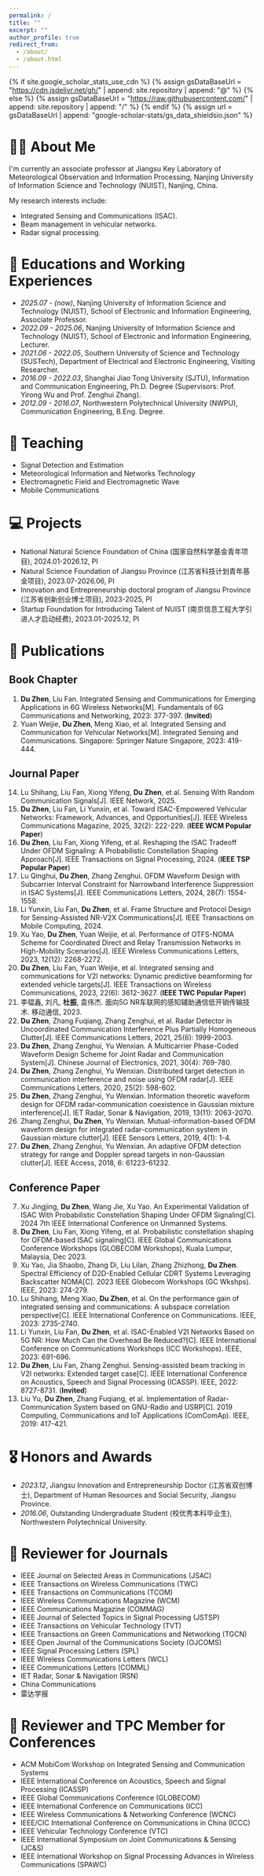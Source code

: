 ```yaml
---
permalink: /
title: ""
excerpt: ""
author_profile: true
redirect_from: 
  - /about/
  - /about.html
---
```


{% if site.google_scholar_stats_use_cdn %}
{% assign gsDataBaseUrl = "https://cdn.jsdelivr.net/gh/" | append: site.repository | append: "@" %}
{% else %}
{% assign gsDataBaseUrl = "https://raw.githubusercontent.com/" | append: site.repository | append: "/" %}
{% endif %}
{% assign url = gsDataBaseUrl | append: "google-scholar-stats/gs_data_shieldsio.json" %}

<span class='anchor' id='about-me'></span>


# 🤵🏻 About Me

I'm currently an associate professor at Jiangsu Key Laboratory of Meteorological Observation and Information Processing, Nanjing University of Information Science and Technology (NUIST), Nanjing, China. 

My research interests include:
- Integrated Sensing and Communications (ISAC).
- Beam management in vehicular networks.
- Radar signal processing.

# 📖 Educations and Working Experiences
- *2025.07 - (now)*, Nanjing University of Information Science and Technology (NUIST), School of Electronic and Information Engineering, Associate Professor.
- *2022.09 - 2025.06*, Nanjing University of Information Science and Technology (NUIST), School of Electronic and Information Engineering, Lecturer.
- *2021.06 - 2022.05*, Southern University of Science and Technology (SUSTech), Department of Electrical and Electronic Engineering, Visiting Researcher.
- *2016.09 - 2022.03*, Shanghai Jiao Tong University (SJTU), Information and Communication Engineering, Ph.D. Degree (Supervisors: Prof. Yirong Wu and Prof. Zenghui Zhang). 
- *2012.09 - 2016.07*, Northwestern Polytechnical University (NWPU), Communication Engineering, B.Eng. Degree.

# 🏫 Teaching
- Signal Detection and Estimation
- Meteorological Information and Networks Technology
- Electromagnetic Field and Electromagnetic Wave
- Mobile Communications

# 💻 Projects
- National Natural Science Foundation of China (国家自然科学基金青年项目), 2024.01-2026.12, PI
- Natural Science Foundation of Jiangsu Province (江苏省科技计划青年基金项目), 2023.07-2026.06, PI
- Innovation and Entrepreneurship doctoral program of Jiangsu Province (江苏省创新创业博士项目), 2023-2025, PI
- Startup Foundation for Introducing Talent of NUIST (南京信息工程大学引进人才启动经费), 2023.01-2025.12, PI

# 📝 Publications 

## Book Chapter ## 
1. **Du Zhen**, Liu Fan. Integrated Sensing and Communications for Emerging Applications in 6G Wireless Networks[M]. Fundamentals of 6G Communications and Networking, 2023: 377-397. (**Invited**)
2. Yuan Weijie, **Du Zhen**, Meng Xiao, et al. Integrated Sensing and Communication for Vehicular Networks[M]. Integrated Sensing and Communications. Singapore: Springer Nature Singapore, 2023: 419-444.

## Journal Paper ## 
14. Lu Shihang, Liu Fan, Xiong Yifeng, **Du Zhen**, et al. Sensing With Random Communication Signals[J]. IEEE Network, 2025.
13. **Du Zhen**, Liu Fan, Li Yunxin, et al. Toward ISAC-Empowered Vehicular Networks: Framework, Advances, and Opportunities[J]. IEEE Wireless Communications Magazine, 2025, 32(2): 222-229. (**IEEE WCM Popular Paper**)
12. **Du Zhen**, Liu Fan, Xiong Yifeng, et al. Reshaping the ISAC Tradeoff Under OFDM Signaling: A Probabilistic Constellation Shaping Approach[J]. IEEE Transactions on Signal Processing, 2024. (**IEEE TSP Popular Paper**)
11. Lu Qinghui, **Du Zhen**, Zhang Zenghui. OFDM Waveform Design with Subcarrier Interval Constraint for Narrowband Interference Suppression in ISAC Systems[J]. IEEE Communications Letters, 2024, 28(7): 1554-1558.
10. Li Yunxin, Liu Fan, **Du Zhen**, et al. Frame Structure and Protocol Design for Sensing-Assisted NR-V2X Communications[J]. IEEE Transactions on Mobile Computing, 2024.
9. Xu Yao, **Du Zhen**, Yuan Weijie, et al. Performance of OTFS-NOMA Scheme for Coordinated Direct and Relay Transmission Networks in High-Mobility Scenarios[J]. IEEE Wireless Communications Letters, 2023, 12(12): 2268-2272.
8. **Du Zhen**, Liu Fan, Yuan Weijie, et al. Integrated sensing and communications for V2I networks: Dynamic predictive beamforming for extended vehicle targets[J]. IEEE Transactions on Wireless Communications, 2023, 22(6): 3612-3627. (**IEEE TWC Popular Paper**)
7. 李韫鑫, 刘凡, **杜振**, 袁伟杰. 面向5G NR车联网的感知辅助通信低开销传输技术. 移动通信, 2023.
6. **Du Zhen**, Zhang Fuqiang, Zhang Zenghui, et al. Radar Detector in Uncoordinated Communication Interference Plus Partially Homogeneous Clutter[J]. IEEE Communications Letters, 2021, 25(6): 1999-2003.
5. **Du Zhen**, Zhang Zenghui, Yu Wenxian. A Multicarrier Phase-Coded Waveform Design Scheme for Joint Radar and Communication System[J]. Chinese Journal of Electronics, 2021, 30(4): 769-780.
4. **Du Zhen**, Zhang Zenghui, Yu Wenxian. Distributed target detection in communication interference and noise using OFDM radar[J]. IEEE Communications Letters, 2020, 25(2): 598-602.
3. **Du Zhen**, Zhang Zenghui, Yu Wenxian. Information theoretic waveform design for OFDM radar‐communication coexistence in Gaussian mixture interference[J]. IET Radar, Sonar & Navigation, 2019, 13(11): 2063-2070.
2. Zhang Zenghui, **Du Zhen**, Yu Wenxian. Mutual-information-based OFDM waveform design for integrated radar-communication system in Gaussian mixture clutter[J]. IEEE Sensors Letters, 2019, 4(1): 1-4.
1. **Du Zhen**, Zhang Zenghui, Yu Wenxian. An adaptive OFDM detection strategy for range and Doppler spread targets in non-Gaussian clutter[J]. IEEE Access, 2018, 6: 61223-61232.

## Conference Paper ## 
7. Xu Jingjing, **Du Zhen**, Wang Jie, Xu Yao. An Experimental Validation of ISAC With Probabilistic Constellation Shaping Under OFDM Signaling[C]. 2024 7th IEEE International Conference on Unmanned Systems.
6. **Du Zhen**, Liu Fan, Xiong Yifeng, et al. Probabilistic constellation shaping for OFDM-based ISAC signaling[C]. IEEE Global Communications Conference Workshops (GLOBECOM Workshops), Kuala Lumpur, Malaysia, Dec 2023.
5. Xu Yao, Jia Shaobo, Zhang Di, Liu Lilan, Zhang Zhizhong, **Du Zhen**. Spectral Efficiency of D2D-Enabled Cellular CDRT Systems Leveraging Backscatter NOMA[C]. 2023 IEEE Globecom Workshops (GC Wkshps). IEEE, 2023: 274-279.
4. Lu Shihang, Meng Xiao, **Du Zhen**, et al. On the performance gain of integrated sensing and communications: A subspace correlation perspective[C]. IEEE International Conference on Communications. IEEE, 2023: 2735-2740.
3. Li Yunxin, Liu Fan, **Du Zhen**, et al. ISAC-Enabled V2I Networks Based on 5G NR: How Much Can the Overhead Be Reduced?[C]. IEEE International Conference on Communications Workshops (ICC Workshops). IEEE, 2023: 691-696.
2. **Du Zhen**, Liu Fan, Zhang Zenghui. Sensing-assisted beam tracking in V2I networks: Extended target case[C]. IEEE International Conference on Acoustics, Speech and Signal Processing (ICASSP). IEEE, 2022: 8727-8731. (**Invited**)
1. Liu Yu, **Du Zhen**, Zhang Fuqiang, et al. Implementation of Radar-Communication System based on GNU-Radio and USRP[C]. 2019 Computing, Communications and IoT Applications (ComComAp). IEEE, 2019: 417-421.

# 🎖 Honors and Awards
- *2023.12*, Jiangsu Innovation and Entrepreneurship Doctor (江苏省双创博士), Department of Human Resources and Social Security, Jiangsu Province.
- *2016.06*, Outstanding Undergraduate Student (校优秀本科毕业生), Northwestern Polytechnical University.

# 💬 Reviewer for Journals
- IEEE Journal on Selected Areas in Communications (JSAC)
- IEEE Transactions on Wireless Communications (TWC)
- IEEE Transactions on Communications (TCOM)
- IEEE Wireless Communications Magazine (WCM)
- IEEE Communications Magazine (COMMAG)
- IEEE Journal of Selected Topics in Signal Processing (JSTSP)
- IEEE Transactions on Vehicular Technology (TVT)
- IEEE Transactions on Green Communications and Networking (TGCN)
- IEEE Open Journal of the Communications Society (OJCOMS)
- IEEE Signal Processing Letters (SPL)
- IEEE Wireless Communications Letters (WCL)
- IEEE Communications Letters (COMML)
- IET Radar, Sonar & Navigation (RSN)
- China Communications
- 雷达学报

# 💬 Reviewer and TPC Member for Conferences
- ACM MobiCom Workshop on Integrated Sensing and Communication Systems
- IEEE International Conference on Acoustics, Speech and Signal Processing (ICASSP)
- IEEE Global Communications Conference (GLOBECOM)
- IEEE International Conference on Communications (ICC)
- IEEE Wireless Communications & Networking Conference (WCNC)
- IEEE/CIC International Conference on Communications in China (ICCC)
- IEEE Vehicular Technology Conference (VTC)
- IEEE International Symposium on Joint Communications & Sensing (JC&S)
- IEEE International Workshop on Signal Processing Advances in Wireless Communications (SPAWC)

<script type="text/javascript" src="//rf.revolvermaps.com/0/0/6.js?i=54e0ojatafc&amp;m=7&amp;c=e63100&amp;cr1=ffffff&amp;f=arial&amp;l=0&amp;bv=90&amp;lx=-420&amp;ly=420&amp;hi=20&amp;he=7&amp;hc=a8ddff&amp;rs=80" async="async"></script>
